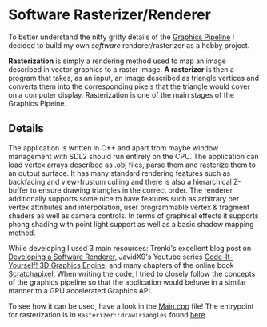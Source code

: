 # Software Rasterizer/Renderer

To better understand the nitty gritty details of the [Graphics Pipeline](https://en.wikipedia.org/wiki/Graphics_pipeline) I decided to build my own _software_ renderer/rasterizer as a hobby project.

**Rasterization** is simply a rendering method used to map an image described in vector graphics to a raster image. **A rasterizer** is then a program that takes, as an input, an image described as triangle vertices and converts them into the corresponding pixels that the triangle would cover on a computer display. Rasterization is one of the main stages of the Graphics Pipeine.

## Details
The application is written in C++ and apart from maybe window management with SDL2 should run entirely on the CPU. The application can load vertex arrays described as .obj files, parse them and rasterize them to an output surface. It has many standard rendering features such as backfacing and view-frustum culling and there is also a hierarchical Z-buffer to ensure drawing triangles in the correct order. The renderer additionally supports some nice to have features such as arbitrary per vertex attributes and interpolation, user programmable vertex & fragment shaders as well as camera controls. In terms of graphical effects it supports phong shading with point light support as well as a basic shadow mapping method.


While developing I used 3 main resources: Trenki's excellent blog post on [Developing a Software Renderer](https://trenki2.github.io/blog/2017/06/06/developing-a-software-renderer-part1/), JavidX9's Youtube series [Code-It-Yourself! 3D Graphics Engine](https://www.youtube.com/watch?v=ih20l3pJoeU), and many chapters of the online book [Scratchapixel](https://www.scratchapixel.com/index.php?redirect). When writing the code, I tried to closely follow the concepts of the graphics pipeline so that the application would behave in a similar manner to a GPU accelerated Graphics API.

To see how it can be used, have a look in the [Main.cpp](https://github.com/hjelmw/SoftwareRasterizer/blob/master/src/Main.cpp) file! The entrypoint for rasterization is in `Rasterizer::drawTriangles` found [here](https://github.com/hjelmw/SoftwareRasterizer/blob/a839aaed5694e1d921fe6d82629a532b7768a0c8/src/Rasterizer.cpp#L429)
